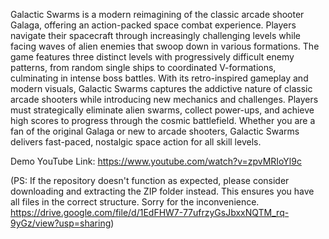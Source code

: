 Galactic Swarms is a modern reimagining of the classic arcade shooter Galaga, offering an action-packed space combat experience. Players navigate their spacecraft through increasingly challenging levels while facing waves of alien enemies that swoop down in various formations. The game features three distinct levels with progressively difficult enemy patterns, from random single ships to coordinated V-formations, culminating in intense boss battles. With its retro-inspired gameplay and modern visuals, Galactic Swarms captures the addictive nature of classic arcade shooters while introducing new mechanics and challenges. Players must strategically eliminate alien swarms, collect power-ups, and achieve high scores to progress through the cosmic battlefield. Whether you are a fan of the original Galaga or new to arcade shooters, Galactic Swarms delivers fast-paced, nostalgic space action for all skill levels.

Demo YouTube Link: https://www.youtube.com/watch?v=zpvMRIoYl9c 

(PS: If the repository doesn't function as expected, please consider downloading and extracting the ZIP folder instead. This ensures you have all files in the correct structure. Sorry for the inconvenience.
https://drive.google.com/file/d/1EdFHW7-77ufrzyGsJbxxNQTM_rq-9yGz/view?usp=sharing)
